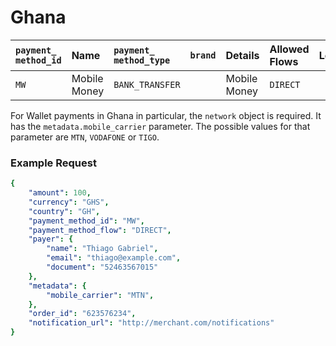 # Ghana

| `payment_ method_id` | **Name** | `payment_` `method_type` | `brand` | **Details** | Allowed Flows | **Logos** |
| :--- | :--- | :--- | :--- | :--- | :--- | :--- |
| `MW` | Mobile Money | `BANK_TRANSFER` |  | Mobile Money | `DIRECT` | ​ |

For Wallet payments in Ghana in particular, the `network` object is required. It has the `metadata.mobile_carrier` parameter. The possible values  for that parameter are `MTN`, `VODAFONE` or `TIGO`.

### Example Request

```yaml
{
    "amount": 100,
    "currency": "GHS",
    "country": "GH",
    "payment_method_id": "MW",
    "payment_method_flow": "DIRECT",
    "payer": {
        "name": "Thiago Gabriel",
        "email": "thiago@example.com",
        "document": "52463567015"
    },
    "metadata": {
        "mobile_carrier": "MTN",
    },
    "order_id": "623576234",
    "notification_url": "http://merchant.com/notifications"
}
```

